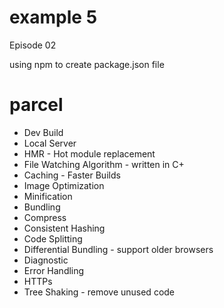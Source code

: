 # example 5

Episode 02

using npm to create package.json file


# parcel
- Dev Build
- Local Server
- HMR - Hot module replacement
- File Watching Algorithm - written in C+
- Caching - Faster Builds
- Image Optimization
- Minification
- Bundling
- Compress
- Consistent Hashing
- Code Splitting
- Differential Bundling - support older browsers
- Diagnostic
- Error Handling
- HTTPs
- Tree Shaking - remove unused code

